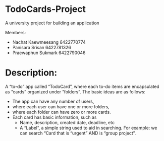 # TodoCards-Project
A university project for building an application

Members:
- Nachat Kaewmeesang 6422770774
- Panisara Srisan 6422781326
- Praewaphun Sukmark 6422790046

# Description:

A “to-do” app called “TodoCard”, where each to-do items are encapsulated as “cards” organized under “folders”. The basic ideas are as follows:
- The app can have any number of users, 
- where each user can have one or more folders, 
- where each folder can have zero or more cards.
- Each card has basic information, such as
  - Name, description, created date, deadline, etc
  - A “Label”, a simple string used to aid in searching.
    For example: we can search “Card that is “urgent” AND is “group project”.

